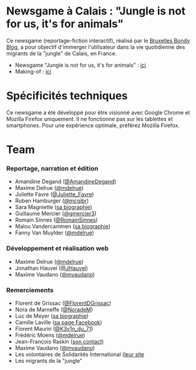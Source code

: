 # Newsgame à Calais : "Jungle is not for us, it's for animals"

Ce newsgame (reportage-fiction interactif), réalisé par le [Bruxelles Bondy Blog](http://www.bxlbondyblog.be), a pour objectif d'immerger l'utilisateur dans la vie quotidienne des migrants de la "jungle" de Calais, en France.  

* Newsgame "Jungle is not for us, it's for animals" : [ici](http://www.bxlbondyblog.be/jungle-is-not-for-us-its-for-animals/)
* Making-of : [ici](http://www.bxlbondyblog.be/making-of-du-newsgame-jungle-is-not-for-us-its-for-animals/)

# Spécificités techniques

Ce newsgame a été développé pour être visionné avec Google Chrome et Mozilla Firefox uniquement. Il ne fonctionne pas sur les tablettes et smartphones. Pour une expérience optimale, préférez Mozilla Firefox.

# Team
### Reportage, narration et édition
* Amandine Degand ([@AmandineDegand](https://twitter.com/AmandineDegand))
* Maxime Delrue ([@mdelrue](https://twitter.com/mdelrue))
* Juliette Favre ([@Juliette_Favre](https://twitter.com/Juliette_Favre))
* Ruben Hamburger ([@mcgibr](https://twitter.com/mcgibr))
* Sara Magniette ([sa biographie](http://www.bxlbondyblog.be/author/smagniette/))
* Guillaume Mercier ([@gmercier3](https://twitter.com/gmercier3))
* Romain Sinnes ([@RomainSinnes](https://twitter.com/RomainSinnes))
* Malou Vandercammen ([sa biographie](http://www.bxlbondyblog.be/author/malou-vdc/))
* Fanny Van Muylder ([@mdelrue](https://twitter.com/mdelrue))

### Développement et réalisation web
* Maxime Delrue ([@mdelrue](https://twitter.com/mdelrue))
* Jonathan Hauvel ([@JHauvel](https://twitter.com/JHauvel))
* Maxime Vaudano ([@mvaudano](https://twitter.com/mvaudano))

### Remerciements
* Florent de Grissac ([@FlorentDGrissac](https://twitter.com/florentdgrissac))
* Nora de Marneffe ([@NoradeM](https://twitter.com/noradem))
* Luc de Meyer ([sa biographie](https://be.linkedin.com/in/luc-de-meyer-b1171125))
* Camille Laville ([sa page Facebook](https://www.facebook.com/CamilleLavilleprofessionnel))
* Florent Maurin ([@K3v1n_du_71](https://twitter.com/k3v1n_du_71))
* Frédéric Moens ([@mdelrue](https://twitter.com/mdelrue))
* Jean-François Raskin ([son contact](http://www.ihecs.be/fr/raskin))
* Maxime Vaudano ([@mvaudano](https://twitter.com/mvaudano))
* Les volontaires de Solidarités International ([leur site](http://www.solidarites.org/fr/)
* Les migrants de la "jungle"
